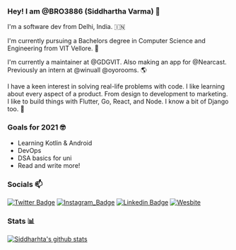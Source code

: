 ### Hey! I am @BRO3886 (Siddhartha Varma) 👋 

I'm a software dev from Delhi, India. 🇮🇳

I'm currently pursuing a Bachelors degree in Computer Science and Engineering from VIT Vellore. 🏫

I'm currently a maintainer at @GDGVIT. Also making an app for @Nearcast. Previously an intern at @winuall @oyorooms. 🌎

I have a keen interest in solving real-life problems with code. I like learning about every aspect of a product. From design to development to marketing. I like to build things with Flutter, Go, React, and Node. I know a bit of Django too. 🚀

### Goals for 2021 🤓
* Learning Kotlin & Android
* DevOps
* DSA basics for uni
* Read and write more!

### Socials 📫 

[![Twitter Badge](https://img.shields.io/badge/-@sidv_22-1ca0f1?style=flat-square&labelColor=1ca0f1&logo=twitter&logoColor=white&link=https://twitter.com/sidv_22)](https://twitter.com/sidv_22) 
[![Instagram_Badge](https://img.shields.io/badge/-@sidv_22-fafafa?style=flat-square&logo=Instagram&logoColor=white&color=black&link=https://www.instagram.com/sidv_22/)](https://www.linkedin.com/in/siddharthav22/)
[![Linkedin Badge](https://img.shields.io/badge/-Siddhartha%20Varma-blue?style=flat-square&logo=Linkedin&logoColor=white&link=https://www.linkedin.com/in/siddharthav22/)](https://www.linkedin.com/in/siddharthav22/)
[![Wesbite](https://img.shields.io/badge/-My%20Website-green?style=flat-square&logo=Web&logoColor=white&link=https://sidv.dev)](https://sidv.dev)

### Stats 📊 

[![Siddharhta's github stats](https://github-readme-stats.vercel.app/api?username=BRO3886&show_icons=true&theme=vue)](https://github.com/anuraghazra/github-readme-stats)

